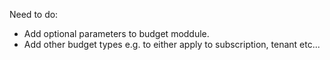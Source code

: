 Need to do:
- Add optional parameters to budget moddule.
- Add other budget types e.g. to either apply to subscription, tenant etc...